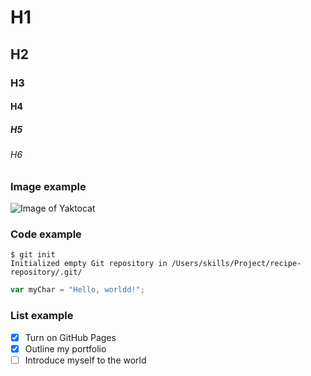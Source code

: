 # H1
## H2
### H3
#### H4
##### H5
###### H6

### Image example
![Image of Yaktocat](https://octodex.github.com/images/yaktocat.png)


### Code example
```
$ git init
Initialized empty Git repository in /Users/skills/Project/recipe-repository/.git/
```

``` javascript
var myChar = "Hello, worldd!";
```

### List example
- [x] Turn on GitHub Pages
- [x] Outline my portfolio
- [ ] Introduce myself to the world
